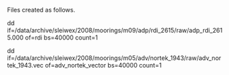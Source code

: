 Files created as follows.

dd if=/data/archive/sleiwex/2008/moorings/m09/adp/rdi_2615/raw/adp_rdi_2615.000 of=rdi bs=40000 count=1

dd if=/data/archive/sleiwex/2008/moorings/m05/adv/nortek_1943/raw/adv_nortek_1943.vec of=adv_nortek_vector bs=40000 count=1



